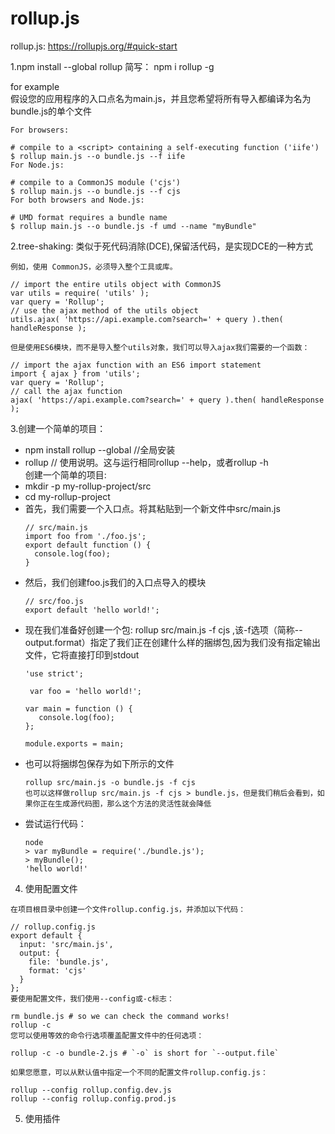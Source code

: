 # rollup.js

rollup.js: https://rollupjs.org/#quick-start

1.npm install --global rollup  简写： npm i rollup -g

for example  
假设您的应用程序的入口点名为main.js，并且您希望将所有导入都编译为名为bundle.js的单个文件

```
For browsers:

# compile to a <script> containing a self-executing function ('iife')
$ rollup main.js --o bundle.js --f iife
For Node.js:

# compile to a CommonJS module ('cjs')
$ rollup main.js --o bundle.js --f cjs
For both browsers and Node.js:

# UMD format requires a bundle name
$ rollup main.js --o bundle.js -f umd --name "myBundle"

```
2.tree-shaking: 类似于死代码消除(DCE),保留活代码，是实现DCE的一种方式

```
例如，使用 CommonJS，必须导入整个工具或库。

// import the entire utils object with CommonJS
var utils = require( 'utils' );
var query = 'Rollup';
// use the ajax method of the utils object
utils.ajax( 'https://api.example.com?search=' + query ).then( handleResponse );

但是使用ES6模块，而不是导入整个utils对象，我们可以导入ajax我们需要的一个函数：

// import the ajax function with an ES6 import statement
import { ajax } from 'utils';
var query = 'Rollup';
// call the ajax function
ajax( 'https://api.example.com?search=' + query ).then( handleResponse );
```

3.创建一个简单的项目：
  - npm install rollup --global  //全局安装
  - rollup   // 使用说明。这与运行相同rollup --help，或者rollup -h  
  创建一个简单的项目:
  - mkdir -p my-rollup-project/src
  - cd my-rollup-project
  - 首先，我们需要一个入口点。将其粘贴到一个新文件中src/main.js
    ```
    // src/main.js
    import foo from './foo.js';
    export default function () {
      console.log(foo);
    }
    ```
  - 然后，我们创建foo.js我们的入口点导入的模块
    ```
    // src/foo.js
    export default 'hello world!';
    ```
  - 现在我们准备好创建一个包:
    rollup src/main.js -f cjs ,该-f选项（简称--output.format）指定了我们正在创建什么样的捆绑包,因为我们没有指定输出文件，它将直接打印到stdout
    ```
    'use strict';

     var foo = 'hello world!';

    var main = function () {
       console.log(foo);
    };

    module.exports = main;
    ```
  - 也可以将捆绑包保存为如下所示的文件
    ```
    rollup src/main.js -o bundle.js -f cjs
    也可以这样做rollup src/main.js -f cjs > bundle.js，但是我们稍后会看到，如果你正在生成源代码图，那么这个方法的灵活性就会降低
    ```
  - 尝试运行代码：
    ```
    node
    > var myBundle = require('./bundle.js');
    > myBundle();
    'hello world!'
    ```

4. 使用配置文件

```
在项目根目录中创建一个文件rollup.config.js，并添加以下代码：

// rollup.config.js
export default {
  input: 'src/main.js',
  output: {
    file: 'bundle.js',
    format: 'cjs'
  }
};
要使用配置文件，我们使用--config或-c标志：

rm bundle.js # so we can check the command works!
rollup -c
您可以使用等效的命令行选项覆盖配置文件中的任何选项：

rollup -c -o bundle-2.js # `-o` is short for `--output.file`

如果您愿意，可以从默认值中指定一个不同的配置文件rollup.config.js：

rollup --config rollup.config.dev.js
rollup --config rollup.config.prod.js
```
5. 使用插件
